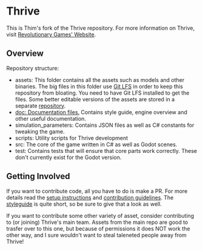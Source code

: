 Thrive
======

This is Thim's fork of the Thrive repository. For more information on Thrive, visit
[Revolutionary Games' Website](https://revolutionarygamesstudio.com/).



Overview
--------

Repository structure:
- assets: This folder contains all the assets such as models and other binaries. The big files in this folder use [Git LFS](https://git-lfs.github.com/) in order to keep this repository from bloating. You need to have Git LFS installed to get the files. Some better editable versions of the assets are stored in a separate [repository](https://github.com/Revolutionary-Games/Thrive-Raw-Assets).
- [doc: Documentation files.](/doc) Contains style guide, engine overview and other useful documentation.
- simulation_parameters: Contains JSON files as well as C# constants for tweaking the game.
- scripts: Utility scripts for Thrive development
- src: The core of the game written in C# as well as Godot scenes.
- test: Contains tests that will ensure that core parts work correctly. These don't currently exist for the Godot version.

Getting Involved
----------------
If you want to contribute code, all you have to do is make a PR. For more details read the [setup instructions](doc/setup_instructions.md) and [contribution guidelines](CONTRIBUTING.md). The [styleguide](/doc/style_guide.md) is quite short, so be sure to give that a look as well.

If you want to contribute some other variety of asset, consider contributing to (or joining) Thrive's main team. Assets from the main repo are good to trasfer over to this one, but because of permissions it does NOT work the other way, and I sure wouldn't want to steal taleneted people away from Thrive!


[setupguide]: doc/setup_instructions.md
[lfs]: https://wiki.revolutionarygamesstudio.com/wiki/Git_LFS
[learninggodot]: doc/learning_godot.md
